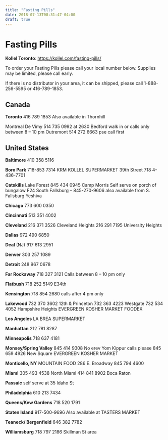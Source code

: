 ```yaml
---
title: "Fasting Pills"
date: 2018-07-13T08:31:47-04:00
draft: true
---
```


# Fasting Pills
**Kollel Toronto**: https://kollel.com/fasting-pills/

To order your Fasting Pills please call your local number below. Supplies may be limited, please call early.

If there is no distributor in your area, it can be shipped, please call 1-888-256-5595 or 416-789-1853.

## Canada

**Toronto** 416 789 1853
Also available in Thornhill

Montreal
De Vimy 514 735 0992 at 2630 Bedford walk in or calls only between 8 – 10 pm
Outremont 514 272 6663 pse call first

## United States

**Baltimore** 410 358 5116

**Boro Park**
718-853 7314
KRM KOLLEL SUPERMARKET 39th Street 718 4-436-7701

**Catskills**
Lake Forest 845 434 0945
Camp Morris Self serve on porch of bungalow F24
South Fallsburg – 845-270-9606
also available from S. Fallsburg Yeshiva

**Chicago** 773 600 0350

**Cincinnati** 513 351 4002

**Cleveland**
216 371 3526 Cleveland Heights
216 291 7195 University Heights

**Dallas** 972 490 6850

**Deal** (NJ) 917 613 2951

**Denver** 303 257 1089

**Detroit** 248 967 0678

**Far Rockaway** 718 327 3121 Calls between 8 – 10 pm only

**Flatbush**  718 252 5149 E34th

**Kensington** 718 854 2680 calls after 4 pm only

**Lakewood**
732 370 3602 12th & Princeton
732 363 4223 Westgate
732 534 4052 Hampshire Heights
EVERGREEN KOSHER MARKET
FOODEX

**Los Angeles** LA BREA SUPERMARKET

**Manhattan** 212 781 8287

**Minneapolis** 718 637 4181

**Monsey/Spring Valley**
845 414 9308 No erev Yom Kippur calls please
845 659 4926 New Square
EVERGREEN KOSHER MARKET

**Monticello, NY**
MOUNTAIN FOOD  286 E. Broadway 845 794 4600

**Miami**
305 493 4538 North Miami
414 841 8902 Boca Raton

**Passaic** self serve at 35 Idaho St

**Philadelphia** 610 213 7434

**Queens/Kew Gardens** 718 520 1791

**Staten Island**
917-500-9696
Also available at TASTERS MARKET

**Teaneck/ Bergenfield** 646 382 7782

**Williamsburg** 718 797 2186 Skillman St area

